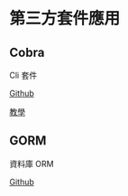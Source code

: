 # 第三方套件應用

## Cobra

Cli 套件

[Github](https://github.com/spf13/cobra)

[教學](Cobra.md)

## GORM

資料庫 ORM

[Github](https://github.com/jinzhu/gorm)